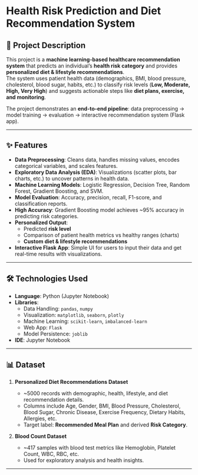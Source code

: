 # Health Risk Prediction and Diet Recommendation System

## 📖 Project Description
This project is a **machine learning-based healthcare recommendation system** that predicts an individual’s **health risk category** and provides **personalized diet & lifestyle recommendations**.  
The system uses patient health data (demographics, BMI, blood pressure, cholesterol, blood sugar, habits, etc.) to classify risk levels (**Low, Moderate, High, Very High**) and suggests actionable steps like **diet plans, exercise, and monitoring**.

The project demonstrates an **end-to-end pipeline**: data preprocessing → model training → evaluation → interactive recommendation system (Flask app).

---

## ✨ Features
- **Data Preprocessing**: Cleans data, handles missing values, encodes categorical variables, and scales features.
- **Exploratory Data Analysis (EDA)**: Visualizations (scatter plots, bar charts, etc.) to uncover patterns in health data.
- **Machine Learning Models**: Logistic Regression, Decision Tree, Random Forest, Gradient Boosting, and SVM.
- **Model Evaluation**: Accuracy, precision, recall, F1-score, and classification reports.
- **High Accuracy**: Gradient Boosting model achieves ~95% accuracy in predicting risk categories.
- **Personalized Output**:
  - Predicted **risk level**
  - Comparison of patient health metrics vs healthy ranges (charts)
  - **Custom diet & lifestyle recommendations**
- **Interactive Flask App**: Simple UI for users to input their data and get real-time results with visualizations.

---

## 🛠 Technologies Used
- **Language**: Python (Jupyter Notebook)
- **Libraries**:
  - Data Handling: `pandas`, `numpy`
  - Visualization: `matplotlib`, `seaborn`, `plotly`
  - Machine Learning: `scikit-learn`, `imbalanced-learn`
  - Web App: `Flask`
  - Model Persistence: `joblib`
- **IDE**: Jupyter Notebook

---

## 📊 Dataset
1. **Personalized Diet Recommendations Dataset**  
   - ~5000 records with demographic, health, lifestyle, and diet recommendation details.  
   - Columns include Age, Gender, BMI, Blood Pressure, Cholesterol, Blood Sugar, Chronic Disease, Exercise Frequency, Dietary Habits, Allergies, etc.  
   - Target label: **Recommended Meal Plan** and derived **Risk Category**.

2. **Blood Count Dataset**  
   - ~417 samples with blood test metrics like Hemoglobin, Platelet Count, WBC, RBC, etc.  
   - Used for exploratory analysis and health insights.

---

